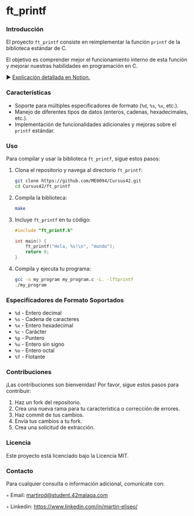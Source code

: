# ft_printf

### Introducción
El proyecto `ft_printf` consiste en reimplementar la función `printf` de la biblioteca estándar de C.

El objetivo es comprender mejor el funcionamiento interno de esta función y mejorar nuestras habilidades en programación en C.

► [Explicación detallada en Notion.](https://www.notion.so/ft_printf-b23b71c3eb1c46ed9c80a06facde0b40)

### Características
- Soporte para múltiples especificadores de formato (`%d`, `%s`, `%x`, etc.).
- Manejo de diferentes tipos de datos (enteros, cadenas, hexadecimales, etc.).
- Implementación de funcionalidades adicionales y mejoras sobre el `printf` estándar.

### Uso
Para compilar y usar la biblioteca `ft_printf`, sigue estos pasos:

1. Clona el repositorio y navega al directorio `ft_printf`:
    ```bash
    git clone https://github.com/ME0094/Cursus42.git
    cd Cursus42/ft_printf
    ```

2. Compila la biblioteca:
    ```bash
    make
    ```

3. Incluye `ft_printf` en tu código:
    ```c
    #include "ft_printf.h"

    int main() {
        ft_printf("Hola, %s!\n", "mundo");
        return 0;
    }
    ```

4. Compila y ejecuta tu programa:
    ```bash
    gcc -o my_program my_program.c -L. -lftprintf
    ./my_program
    ```

### Especificadores de Formato Soportados
- `%d` - Entero decimal
- `%s` - Cadena de caracteres
- `%x` - Entero hexadecimal
- `%c` - Carácter
- `%p` - Puntero
- `%u` - Entero sin signo
- `%o` - Entero octal
- `%f` - Flotante

### Contribuciones
¡Las contribuciones son bienvenidas! Por favor, sigue estos pasos para contribuir:

1. Haz un fork del repositorio.
2. Crea una nueva rama para tu característica o corrección de errores.
3. Haz commit de tus cambios.
4. Envía tus cambios a tu fork.
5. Crea una solicitud de extracción.

### Licencia
Este proyecto está licenciado bajo la Licencia MIT.

### Contacto
Para cualquier consulta o información adicional, comunícate con:


◦ Email: martirod@student.42malaga.com

◦ Linkedin: https://www.linkedin.com/in/martin-eliseo/
